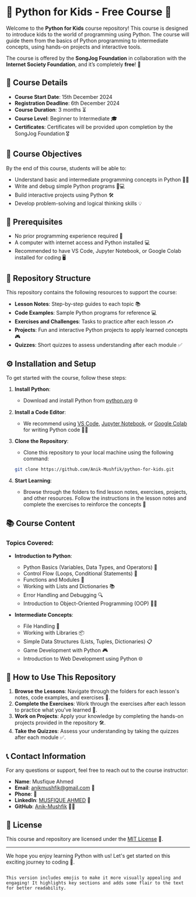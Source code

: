
# 🐍 Python for Kids - Free Course 🎉

Welcome to the **Python for Kids** course repository! This course is designed to introduce kids to the world of programming using Python. The course will guide them from the basics of Python programming to intermediate concepts, using hands-on projects and interactive tools.

The course is offered by the **SongJog Foundation** in collaboration with the **Internet Society Foundation**, and it’s completely **free**! 🌟

## 📅 Course Details

- **Course Start Date**: 15th December 2024
- **Registration Deadline**: 6th December 2024
- **Course Duration**: 3 months ⏳
- **Course Level**: Beginner to Intermediate 🎓
- **Certificates**: Certificates will be provided upon completion by the SongJog Foundation 🎖️

## 🎯 Course Objectives

By the end of this course, students will be able to:
- Understand basic and intermediate programming concepts in Python 🧑‍💻
- Write and debug simple Python programs 🐍💻
- Build interactive projects using Python 🛠️
- Develop problem-solving and logical thinking skills 💡

## 🔑 Prerequisites

- No prior programming experience required 🚫
- A computer with internet access and Python installed 💻
- Recommended to have VS Code, Jupyter Notebook, or Google Colab installed for coding 🖥️

## 📂 Repository Structure

This repository contains the following resources to support the course:

- **Lesson Notes**: Step-by-step guides to each topic 📚
- **Code Examples**: Sample Python programs for reference 💻
- **Exercises and Challenges**: Tasks to practice after each lesson ✍️
- **Projects**: Fun and interactive Python projects to apply learned concepts 🎮
- **Quizzes**: Short quizzes to assess understanding after each module ✅

## ⚙️ Installation and Setup

To get started with the course, follow these steps:

1. **Install Python**:
   - Download and install Python from [python.org](https://www.python.org/downloads/) 🌐

2. **Install a Code Editor**:
   - We recommend using [VS Code](https://code.visualstudio.com/), [Jupyter Notebook](https://jupyter.org/install), or [Google Colab](https://colab.research.google.com/) for writing Python code 👨‍💻

3. **Clone the Repository**:
   - Clone this repository to your local machine using the following command:

   ```bash
   git clone https://github.com/Anik-Mushfik/python-for-kids.git
   ```

4. **Start Learning**:
   - Browse through the folders to find lesson notes, exercises, projects, and other resources. Follow the instructions in the lesson notes and complete the exercises to reinforce the concepts 📝

## 📚 Course Content

### Topics Covered:
- **Introduction to Python**:
  - Python Basics (Variables, Data Types, and Operators) 🐍
  - Control Flow (Loops, Conditional Statements) 🔄
  - Functions and Modules 🧩
  - Working with Lists and Dictionaries 📚
  - Error Handling and Debugging 🔍
  - Introduction to Object-Oriented Programming (OOP) 👨‍💻

- **Intermediate Concepts**:
  - File Handling 📂
  - Working with Libraries 📦
  - Simple Data Structures (Lists, Tuples, Dictionaries) 📋
  - Game Development with Python 🎮
  - Introduction to Web Development using Python 🌐

## 📝 How to Use This Repository

1. **Browse the Lessons**: Navigate through the folders for each lesson's notes, code examples, and exercises 📁.
2. **Complete the Exercises**: Work through the exercises after each lesson to practice what you've learned 💪.
3. **Work on Projects**: Apply your knowledge by completing the hands-on projects provided in the repository 🛠️.
4. **Take the Quizzes**: Assess your understanding by taking the quizzes after each module ✅.

## 📞 Contact Information

For any questions or support, feel free to reach out to the course instructor:

- **Name**: Musfique Ahmed
- **Email**: anikmushfik@gmail.com 📧
- **Phone**: 📱
- **LinkedIn**: [MUSFIQUE AHMED](https://linkedin.com/in/musfique-ahmed-aa89a5293) 💼
- **GitHub**: [Anik-Mushfik](https://github.com/Anik-Mushfik) 👨‍💻

## 📜 License

This course and repository are licensed under the [MIT License](https://opensource.org/licenses/MIT) 📜.

---

We hope you enjoy learning Python with us! Let's get started on this exciting journey to coding 🚀.
```

This version includes emojis to make it more visually appealing and engaging! It highlights key sections and adds some flair to the text for better readability.
